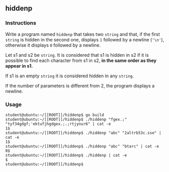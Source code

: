 ## hiddenp

### Instructions

Write a program named `hiddenp` that takes two `string` and that, if the first `string` is hidden in the second one, displays `1` followed by a newline (`'\n'`), otherwise it displays `0` followed by a newline.

Let s1 and s2 be `string`. It is considered that s1 is hidden in s2 if it is possible to find each character from s1 in s2, **in the same order as they appear in s1.**

If s1 is an empty `string` it is considered hidden in any `string`.

If the number of parameters is different from 2, the program displays a newline.

### Usage

```console
student@ubuntu:~/[[ROOT]]/hiddenp$ go build
student@ubuntu:~/[[ROOT]]/hiddenp$ ./hiddenp "fgex.;" "tyf34gdgf;'ektufjhgdgex.;.;rtjynur6" | cat -e
1$
student@ubuntu:~/[[ROOT]]/hiddenp$ ./hiddenp "abc" "2altrb53c.sse" | cat -e
1$
student@ubuntu:~/[[ROOT]]/hiddenp$ ./hiddenp "abc" "btarc" | cat -e
0$
student@ubuntu:~/[[ROOT]]/hiddenp$ ./hiddenp | cat -e
$
student@ubuntu:~/[[ROOT]]/hiddenp$
```
